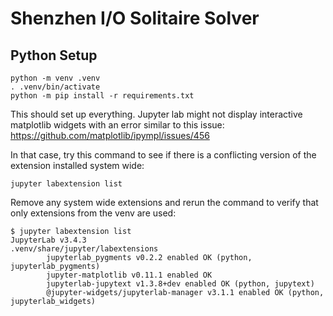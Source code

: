 # Shenzhen I/O Solitaire Solver

## Python Setup

```
python -m venv .venv
. .venv/bin/activate
python -m pip install -r requirements.txt
```

This should set up everything. Jupyter lab might not display interactive
matplotlib widgets with an error similar to this issue:
https://github.com/matplotlib/ipympl/issues/456

In that case, try this command to see if there is a conflicting version of the
extension installed system wide:

```
jupyter labextension list
```

Remove any system wide extensions and rerun the command to verify that only
extensions from the venv are used:

```
$ jupyter labextension list
JupyterLab v3.4.3
.venv/share/jupyter/labextensions
        jupyterlab_pygments v0.2.2 enabled OK (python, jupyterlab_pygments)
        jupyter-matplotlib v0.11.1 enabled OK
        jupyterlab-jupytext v1.3.8+dev enabled OK (python, jupytext)
        @jupyter-widgets/jupyterlab-manager v3.1.1 enabled OK (python, jupyterlab_widgets)
```

